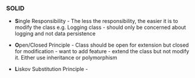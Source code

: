 ### SOLID
- **S**ingle Responsibility - The less the responsibility, the easier it is to modify the class
e.g. Logging class - should only be concerned about logging and not data persistence

- **O**pen/Closed Principle - Class should be open for extension but closed for modification - want to add feature - extend the class but not modify it.
Either use inheritance or polymorphism

- **L**iskov Substitution Principle - 